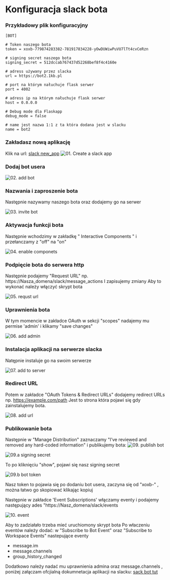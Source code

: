 # Konfiguracja slack bota

### Przykładowy plik konfiguracyjny

```
[BOT]

# Token naszego bota
token = xoxb-779874283382-781917834228-yOwDUWiwPuVU7lTt4cvCeRzn

# signing secret naszego bota
signing_secret = 512dccab767437d52268bef8f4c4160e

# adress używany przez slacka
url = https://bot2.1kb.pl

# port na którym nałuchuje flask serwer
port = 4002

# adress ip na którym nałuchuje flask serwer
host = 0.0.0.0

# Debug mode dla Flaskapp
debug_mode = false

# name jest nazwa 1:1 z ta która dodana jest w slacku
name = bot2
```

### Zakładasz nową aplikację

Klik na url: [slack new_app](https://api.slack.com/apps?new_app=1)
![01. Create a slack app](docs/01-create-a-slack-app.png)

### Dodaj bot usera

![02. add bot](docs/02-add-bot-user.png)

### Nazwania i zaproszenie bota

Następnie nazywamy naszego bota oraz dodajemy go na serwer

![03. invite bot](docs/03-name-and-invite-bot.png)

### Aktywacja funkcji bota

Następnie wchodzimy w zakładkę " Interactive Components " i przełanczamy z "off" na "on"

![04. enable componets](docs/04-enabling-c.png)

### Podpięcie bota do serwera http

Następnie podajemy "Request URL" np. https://Nasza_domena/slack/message_actions
I zapisujemy zmiany
Aby to wykonać należy włączyć skrypt bota

![05. requst url](docs/05-add-rp-url.png)

### Uprawnienia bota

W tym momencie w zakładce OAuth w sekcji "scopes" nadajemy mu permise 'admin' i klikamy "save changes"

![06. add admin](docs/06-admin-add.png)

### Instalacja aplikacji na serwerze slacka

Natępnie instaluje go na swoim serwerze

![07. add to server](docs/07-add-to-server.png)

### Redirect URL

Potem w zakładce  "OAuth Tokens & Redirect URLs" dodajemy redirect URLs np. https://example.com/path
Jest to strona która pojawi się gdy zainstalujemy bota.

![08. add url](docs/08-url-addd.png)

### Publikowanie bota

Następnie w "Manage Distribution" zaznaczamy "I’ve reviewed and removed any hard-coded information" i publikujemy bota:
![09. publish bot](docs/09-publish-bot.png)

![09.a signing secret](docs/Signing_secret.png)

To po kliknięciu "show", pojawi się nasz signing secret

![09.b bot token](dosc/Token.png)

Nasz token to pojawia się po dodaniu bot usera, zaczyna się od "xoxb-" , można łatwo go skopiować klikając kopiuj


Następnie w zakładce 'Event Subscriptions' włączamy eventy i podajemy następujący ades "https://Nasz_domena/slack/events

![10. event](docs/12-event-url.png)

Aby to zadziałało trzeba mieć uruchiomony skrypt bota
Po właczeniu eventów należy dodać:
w "Subscribe to Bot Event" oraz "Subscribe to Workspace Events" nastepujące eventy

 * message.im
 * message.channels
 * group_history_changed

Dodatkowo należy nadać mu uprawnienia admina oraz message.channels , poniżej załączam ofcjialną dokumnetacja aplikacji na slacku:
[sack bot tut](https://github.com/slackapi/python-slackclient/tree/master/tutorial)